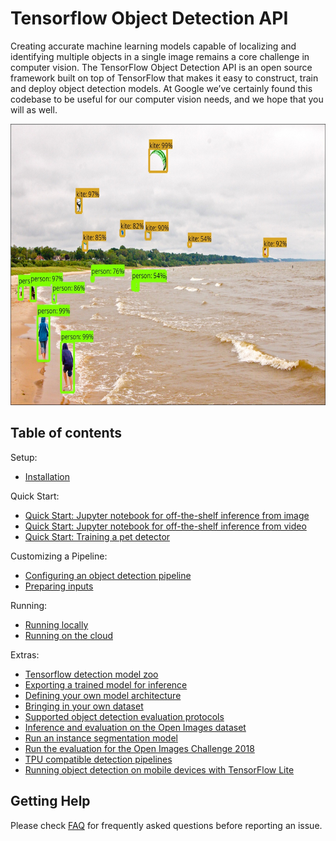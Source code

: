 # Tensorflow Object Detection API
Creating accurate machine learning models capable of localizing and identifying
multiple objects in a single image remains a core challenge in computer vision.
The TensorFlow Object Detection API is an open source framework built on top of
TensorFlow that makes it easy to construct, train and deploy object detection
models.  At Google we’ve certainly found this codebase to be useful for our
computer vision needs, and we hope that you will as well.

<p align="center">
  <img src="g3doc/img/kites_detections_output.jpg" width=676 height=450>
</p>

## Table of contents

Setup:

  * <a href='g3doc/installation.md'>Installation</a><br>

Quick Start:

  * <a href='object_detection_tutorial.ipynb'>
      Quick Start: Jupyter notebook for off-the-shelf inference from image</a><br>
  * <a href='object_detection_inference_tutorial.ipynb'>
      Quick Start: Jupyter notebook for off-the-shelf inference from video</a><br>
  * <a href="g3doc/running_pets.md">Quick Start: Training a pet detector</a><br>

Customizing a Pipeline:

  * <a href='g3doc/configuring_jobs.md'>
      Configuring an object detection pipeline</a><br>
  * <a href='g3doc/preparing_inputs.md'>Preparing inputs</a><br>

Running:

  * <a href='g3doc/running_locally.md'>Running locally</a><br>
  * <a href='g3doc/running_on_cloud.md'>Running on the cloud</a><br>

Extras:

  * <a href='g3doc/detection_model_zoo.md'>Tensorflow detection model zoo</a><br>
  * <a href='g3doc/exporting_models.md'>
      Exporting a trained model for inference</a><br>
  * <a href='g3doc/defining_your_own_model.md'>
      Defining your own model architecture</a><br>
  * <a href='g3doc/using_your_own_dataset.md'>
      Bringing in your own dataset</a><br>
  * <a href='g3doc/evaluation_protocols.md'>
      Supported object detection evaluation protocols</a><br>
  * <a href='g3doc/oid_inference_and_evaluation.md'>
      Inference and evaluation on the Open Images dataset</a><br>
  * <a href='g3doc/instance_segmentation.md'>
      Run an instance segmentation model</a><br>
  * <a href='g3doc/challenge_evaluation.md'>
      Run the evaluation for the Open Images Challenge 2018</a><br>
  * <a href='g3doc/tpu_compatibility.md'>
      TPU compatible detection pipelines</a><br>
  * <a href='g3doc/running_on_mobile_tensorflowlite.md'>
      Running object detection on mobile devices with TensorFlow Lite</a><br>

## Getting Help

Please check [FAQ](g3doc/faq.md) for frequently asked questions before
reporting an issue.

